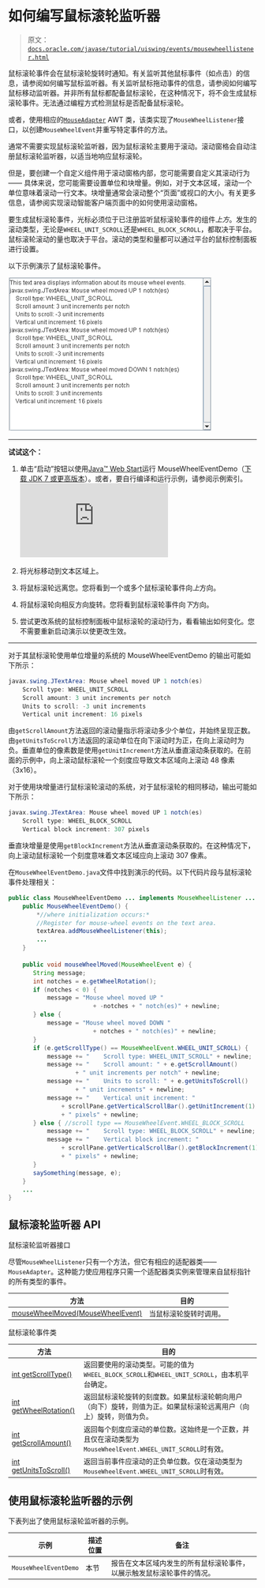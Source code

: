 # 如何编写鼠标滚轮监听器

> 原文：[`docs.oracle.com/javase/tutorial/uiswing/events/mousewheellistener.html`](https://docs.oracle.com/javase/tutorial/uiswing/events/mousewheellistener.html)

鼠标滚轮事件会在鼠标滚轮旋转时通知。有关监听其他鼠标事件（如点击）的信息，请参阅如何编写鼠标监听器。有关监听鼠标拖动事件的信息，请参阅如何编写鼠标移动监听器。并非所有鼠标都配备鼠标滚轮，在这种情况下，将不会生成鼠标滚轮事件。无法通过编程方式检测鼠标是否配备鼠标滚轮。

或者，使用相应的[`MouseAdapter`](https://docs.oracle.com/javase/8/docs/api/java/awt/event/MouseAdapter.html) AWT 类，该类实现了`MouseWheelListener`接口，以创建`MouseWheelEvent`并重写特定事件的方法。

通常不需要实现鼠标滚轮监听器，因为鼠标滚轮主要用于滚动。滚动窗格会自动注册鼠标滚轮监听器，以适当地响应鼠标滚轮。

但是，要创建一个自定义组件用于滚动窗格内部，您可能需要自定义其滚动行为 —— 具体来说，您可能需要设置单位和块增量。例如，对于文本区域，滚动一个单位意味着滚动一行文本。块增量通常会滚动整个“页面”或视口的大小。有关更多信息，请参阅实现滚动智能客户端页面中的如何使用滚动窗格。

要生成鼠标滚轮事件，光标必须位于已注册监听鼠标滚轮事件的组件*上方*。发生的滚动类型，无论是`WHEEL_UNIT_SCROLL`还是`WHEEL_BLOCK_SCROLL`，都取决于平台。鼠标滚轮滚动的量也取决于平台。滚动的类型和量都可以通过平台的鼠标控制面板进行设置。

以下示例演示了鼠标滚轮事件。

![](img/f727de06d91f1422cd29860799dfa939.png)

* * *

**试试这个：**

1.  单击“启动”按钮以使用[Java™ Web Start](http://www.oracle.com/technetwork/java/javase/javawebstart/index.html)运行 MouseWheelEventDemo（[下载 JDK 7 或更高版本](http://www.oracle.com/technetwork/java/javase/downloads/index.html)）。或者，要自行编译和运行示例，请参阅示例索引。![启动 MouseWheelEventDemo 应用程序](https://docs.oracle.com/javase/tutorialJWS/samples/uiswing/MouseWheelEventDemoProject/MouseWheelEventDemo.jnlp)

1.  将光标移动到文本区域上。

1.  将鼠标滚轮远离您。您将看到一个或多个鼠标滚轮事件向*上*方向。

1.  将鼠标滚轮向相反方向旋转。您将看到鼠标滚轮事件向*下*方向。

1.  尝试更改系统的鼠标控制面板中鼠标滚轮的滚动行为，看看输出如何变化。您不需要重新启动演示以使更改生效。

* * *

对于其鼠标滚轮使用单位增量的系统的 MouseWheelEventDemo 的输出可能如下所示：

```java
javax.swing.JTextArea: Mouse wheel moved UP 1 notch(es)
    Scroll type: WHEEL_UNIT_SCROLL
    Scroll amount: 3 unit increments per notch
    Units to scroll: -3 unit increments
    Vertical unit increment: 16 pixels

```

由`getScrollAmount`方法返回的滚动量指示将滚动多少个单位，并始终呈现正数。由`getUnitsToScroll`方法返回的滚动单位在向下滚动时为正，在向上滚动时为负。垂直单位的像素数是使用`getUnitIncrement`方法从垂直滚动条获取的。在前面的示例中，向上滚动鼠标滚轮一个刻度应导致文本区域向上滚动 48 像素（3x16）。

对于使用块增量进行鼠标滚轮滚动的系统，对于鼠标滚轮的相同移动，输出可能如下所示：

```java
javax.swing.JTextArea: Mouse wheel moved UP 1 notch(es)
    Scroll type: WHEEL_BLOCK_SCROLL
    Vertical block increment: 307 pixels

```

垂直块增量是使用`getBlockIncrement`方法从垂直滚动条获取的。在这种情况下，向上滚动鼠标滚轮一个刻度意味着文本区域应向上滚动 307 像素。

在`MouseWheelEventDemo.java`文件中找到演示的代码。以下代码片段与鼠标滚轮事件处理相关：

```java
public class MouseWheelEventDemo ... implements MouseWheelListener ... {
    public MouseWheelEventDemo() {
        *//where initialization occurs:*
        //Register for mouse-wheel events on the text area.
        textArea.addMouseWheelListener(this);
        ...
    }

    public void mouseWheelMoved(MouseWheelEvent e) {
       String message;
       int notches = e.getWheelRotation();
       if (notches < 0) {
           message = "Mouse wheel moved UP "
                        + -notches + " notch(es)" + newline;
       } else {
           message = "Mouse wheel moved DOWN "
                        + notches + " notch(es)" + newline;
       }
       if (e.getScrollType() == MouseWheelEvent.WHEEL_UNIT_SCROLL) {
           message += "    Scroll type: WHEEL_UNIT_SCROLL" + newline;
           message += "    Scroll amount: " + e.getScrollAmount()
                   + " unit increments per notch" + newline;
           message += "    Units to scroll: " + e.getUnitsToScroll()
                   + " unit increments" + newline;
           message += "    Vertical unit increment: "
               + scrollPane.getVerticalScrollBar().getUnitIncrement(1)
               + " pixels" + newline;
       } else { //scroll type == MouseWheelEvent.WHEEL_BLOCK_SCROLL
           message += "    Scroll type: WHEEL_BLOCK_SCROLL" + newline;
           message += "    Vertical block increment: "
               + scrollPane.getVerticalScrollBar().getBlockIncrement(1)
               + " pixels" + newline;
       }
       saySomething(message, e);
    }
    ...
}

```

## 鼠标滚轮监听器 API

鼠标滚轮监听器接口

尽管`MouseWheelListener`只有一个方法，但它有相应的适配器类——`MouseAdapter`。这种能力使应用程序只需一个适配器类实例来管理来自鼠标指针的所有类型的事件。

| 方法 | 目的 |
| --- | --- |
| [mouseWheelMoved(MouseWheelEvent)](https://docs.oracle.com/javase/8/docs/api/java/awt/event/MouseWheelListener.html#mouseWheelMoved-java.awt.event.MouseWheelEvent-) | 当鼠标滚轮旋转时调用。 |

鼠标滚轮事件类

| 方法 | 目的 |
| --- | --- |
| [int getScrollType()](https://docs.oracle.com/javase/8/docs/api/java/awt/event/MouseWheelEvent.html#getScrollType--) | 返回要使用的滚动类型。可能的值为`WHEEL_BLOCK_SCROLL`和`WHEEL_UNIT_SCROLL`，由本机平台确定。 |
| [int getWheelRotation()](https://docs.oracle.com/javase/8/docs/api/java/awt/event/MouseWheelEvent.html#getWheelRotation--) | 返回鼠标滚轮旋转的刻度数。如果鼠标滚轮朝向用户（向下）旋转，则值为正。如果鼠标滚轮远离用户（向上）旋转，则值为负。 |
| [int getScrollAmount()](https://docs.oracle.com/javase/8/docs/api/java/awt/event/MouseWheelEvent.html#getScrollAmount--) | 返回每个刻度应滚动的单位数。这始终是一个正数，并且仅在滚动类型为`MouseWheelEvent.WHEEL_UNIT_SCROLL`时有效。 |
| [int getUnitsToScroll()](https://docs.oracle.com/javase/8/docs/api/java/awt/event/MouseWheelEvent.html#getUnitsToScroll--) | 返回当前事件应滚动的正负单位数。仅在滚动类型为`MouseWheelEvent.WHEEL_UNIT_SCROLL`时有效。 |

## 使用鼠标滚轮监听器的示例

下表列出了使用鼠标滚轮监听器的示例。

| 示例 | 描述位置 | 备注 |
| --- | --- | --- |
| `MouseWheelEventDemo` | 本节 | 报告在文本区域内发生的所有鼠标滚轮事件，以展示触发鼠标滚轮事件的情况。 |
